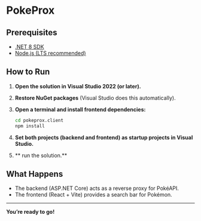# PokeProx
## Prerequisites

- [.NET 8 SDK](https://dotnet.microsoft.com/en-us/download/dotnet/8.0)
- [Node.js (LTS recommended)](https://nodejs.org/)

## How to Run

1. **Open the solution in Visual Studio 2022 (or later).**

2. **Restore NuGet packages** (Visual Studio does this automatically).

3. **Open a terminal and install frontend dependencies:**

   ```bash
   cd pokeprox.client
   npm install
   ```
4. **Set both projects (backend and frontend) as startup projects in Visual Studio.**

5. ** run the solution.**

## What Happens

- The backend (ASP.NET Core) acts as a reverse proxy for PokéAPI.
- The frontend (React + Vite) provides a search bar for Pokémon.

---

**You’re ready to go!**
